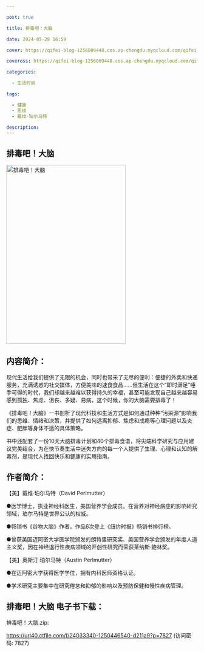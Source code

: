 ```yaml
---

post: true

title: 排毒吧！大脑

date: 2024-05-28 16:59

cover: https://qifei-blog-1256009448.cos.ap-chengdu.myqcloud.com/qifei-blog/663de7b30ea9cb1403b194f9.jpg

coveross: https://qifei-blog-1256009448.cos.ap-chengdu.myqcloud.com/qifei-blog/663de7b30ea9cb1403b194f9.jpg

categories:

  - 生活时尚

tags:

  - 健康
  - 思维
  - 戴维·珀尔马特

description:
---
```


##  排毒吧！大脑

<img alt="排毒吧！大脑 " class="aligncenter loading" data-was-processed="true" decoding="async" fetchpriority="high" height="471" src="https://qifei-blog-1256009448.cos.ap-chengdu.myqcloud.com/qifei-blog/663de7b30ea9cb1403b194f9.jpg" style="cursor: zoom-in;" width="314"/>

## 内容简介：

现代生活给我们提供了无限的机会，同时也带来了无尽的便利：便捷的外卖和快递服务，充满诱惑的社交媒体，方便美味的速食食品……但生活在这个“即时满足”唾手可得的时代，我们却越来越难以获得持久的幸福，甚至可能发现自己越来越容易感到孤独、焦虑、沮丧、多疑、易病，这个时候，你的大脑需要排毒了！

《排毒吧！大脑》一书剖析了现代科技和生活方式是如何通过种种“污染源”影响我们的思维、情绪和决策，并提供了如何远离抑郁、焦虑和成瘾等心理问题以及炎症、肥胖等身体不适的具体策略。

书中还配套了一份10天大脑排毒计划和40个排毒食谱，将尖端科学研究与应用建议完美结合，为在快节奏生活中迷失方向的每一个人提供了生理、心理和认知的解毒剂，是现代人找回快乐和健康的实用指南。

## 作者简介：

【美】戴维·珀尔马特（David Perlmutter）

●医学博士，执业神经科医生，美国营养学会成员。在营养对神经病症的影响研究领域，珀尔马特是世界公认的权威。

●畅销书《谷物大脑》作者，作品6次登上《纽约时报》畅销书排行榜。

●曾获美国迈阿密大学医学院颁发的朗特里研究奖、美国营养学会颁发的年度人道主义奖，因在神经退行性疾病领域的开创性研究而荣获莱纳斯·鲍林奖。

【美】奥斯汀·珀尔马特（Austin Perlmutter）

●在迈阿密大学获得医学学位，拥有内科医师资格认证。

●学术研究主要集中在研究倦怠和抑郁的影响以及预防保健和慢性疾病管理。

## 排毒吧！大脑 电子书下载：
排毒吧！大脑.zip: 

https://url40.ctfile.com/f/24033340-1250446540-d211a9?p=7827 (访问密码: 7827)
